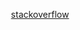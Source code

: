 <p align="center">
    <a href="https://stackoverflow.com/users/12727539/mo1ein">stackoverflow</a>
</p>
